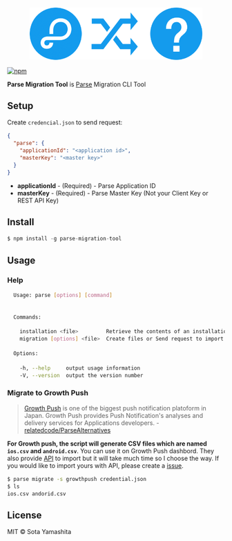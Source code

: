 <p align="center">
  <img src="https://github.com/sotayamashita/parse-migration-tool/blob/master/media/logo.png" width="400px">
</p>

[![npm](https://img.shields.io/npm/v/parse-migration-tool.svg?style=flat-square)](https://www.npmjs.com/package/parse-migration-tool)

**Parse Migration Tool** is [Parse](https://parse.com/) Migration CLI Tool

## Setup

Create `credencial.json` to send request:

```json
{
  "parse": {
    "applicationId": "<application id>",
    "masterKey": "<master key>"
  }
}
```

* **applicationId** - (Required) - Parse Application ID
* **masterKey** - (Required) - Parse Master Key (Not your Client Key or REST API Key)

## Install

```js
$ npm install -g parse-migration-tool
```

## Usage

### Help

```bash
  Usage: parse [options] [command]


  Commands:

    installation <file>         Retrieve the contents of an installation objects
    migration [options] <file>  Create files or Send request to import

  Options:

    -h, --help     output usage information
    -V, --version  output the version number
```

### Migrate to Growth Push

> [Growth Push](http://en.growthpush.com/) is one of the biggest push notification platoform in Japan. Growth Push provides Push Notification's analyses and delivery services for Applications developers. - [relatedcode/ParseAlternatives](https://github.com/relatedcode/ParseAlternatives)

**For Growth push, the script will generate CSV files which are named `ios.csv` and `android.csv`**. You can use it on Growth Push dashbord. They also provide [API](http://ja.growthpush.com/documents#restClientsApi) to import but it will take much time so I choose the way. If you would like to import yours with API, please create a [issue](https://github.com/sotayamashita/parse-migration-tool/issues/new?title=Growth%20Push%20-%20I%20would%20like%20to%20import%20device%20token%20with%20API).

```bash
$ parse migrate -s growthpush credential.json
$ ls
ios.csv andorid.csv
```

## License

MIT © Sota Yamashita
